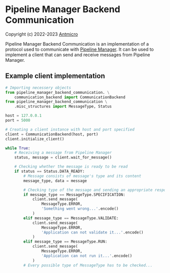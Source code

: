 # Pipeline Manager Backend Communication

Copyright (c) 2022-2023 [Antmicro](https://www.antmicro.com)

Pipeline Manager Backend Communication is an implementation of a protocol used to communicate with [Pipeline Manager](https://github.com/antmicro/kenning-pipeline-manager).
It can be used to implement a client that can send and receive messages from Pipeline Manager.

## Example client implementation

```python
# Importing necessery objects
from pipeline_manager_backend_communication. \
    communication_backend import CommunicationBackend
from pipeline_manager_backend_communication \
    .misc_structures import MessageType, Status

host = 127.0.0.1
port = 5000

# Creating a client instance with host and port specified
client = CommunicationBackend(host, port)
client.initialize_client()

while True:
    # Receiving a message from Pipeline Manager
    status, message = client.wait_for_message()

    # Checking whether the message is ready to be read
    if status == Status.DATA_READY:
        # Message consists of message's type and its content
        message_type, data = message

        # Checking type of the message and sending an appropriate response
        if message_type == MessageType.SPECIFICATION:
            client.send_message(
                MessageType.ERROR,
                'Something went wrong...'.encode()
            )
        elif message_type == MessageType.VALIDATE:
            client.send_message(
                MessageType.ERROR,
                'Application can not validate it...'.encode()
            )
        elif message_type == MessageType.RUN:
            client.send_message(
                MessageType.ERROR,
                'Application can not run it...'.encode()
            )
        # Every possible type of MessageType has to be checked...
```
